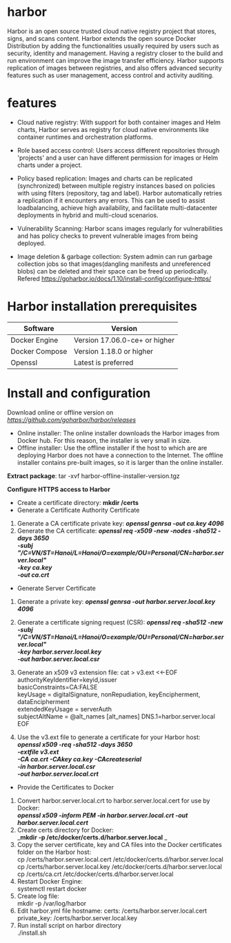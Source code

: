 # harbor



Harbor is an open source trusted cloud native registry project that stores, signs, and scans content. Harbor extends the open source Docker Distribution by adding the functionalities usually required by users such as security, identity and management. Having a registry closer to the build and run environment can improve the image transfer efficiency. Harbor supports replication of images between registries, and also offers advanced security features such as user management, access control and activity auditing.
# features
- Cloud native registry: With support for both container images and Helm charts, Harbor serves as registry for cloud native environments like  container runtimes and orchestration platforms.

- Role based access control: Users access different repositories through 'projects' and a user can have different permission for images or Helm charts under a project.

- Policy based replication: Images and charts can be replicated (synchronized) between multiple registry instances based on policies with using filters (repository, tag and label). Harbor automatically retries a replication if it encounters any errors. This can be used to assist loadbalancing, achieve high availability, and facilitate multi-datacenter deployments in hybrid and multi-cloud scenarios.

- Vulnerability Scanning: Harbor scans images regularly for vulnerabilities and has policy checks to prevent vulnerable images from being deployed.

- Image deletion & garbage collection: System admin can run garbage collection jobs so that images(dangling manifests and unreferenced blobs) can be deleted and their space can be freed up periodically.
Refered https://goharbor.io/docs/1.10/install-config/configure-https/
# Harbor installation prerequisites
| Software       | Version                       | 
| -------------  | ----------------------------- |
| Docker Engine  | Version 17.06.0-ce+ or higher | 
| Docker Compose | Version 1.18.0 or higher      |
| Openssl        |  Latest is preferred          |

# Install and configuration
Download online or offline version on _https://github.com/goharbor/harbor/releases_
+ Online installer: The online installer downloads the Harbor images from Docker hub. For this reason, the installer is very small in size.
+ Offline installer: Use the offline installer if the host to which are are deploying Harbor does not have a connection to the Internet. The offline installer contains pre-built images, so it is larger than the online installer.

**Extract package**:
tar -xvf harbor-offline-installer-version.tgz

**Configure HTTPS access to Harbor**
- Create a certificate directory: **mkdir /certs**
- Generate a Certificate Authority Certificate
1. Generate a CA certificate private key: **_openssl genrsa -out ca.key 4096_**
2. Generate the CA certificate: 
**_openssl req -x509 -new -nodes -sha512 -days 3650 \
-subj "/C=VN/ST=Hanoi/L=Hanoi/O=example/OU=Personal/CN=harbor.server.local" \
-key ca.key \
-out ca.crt_**

- Generate Server Certificate
1. Generate a private key: **_openssl genrsa -out harbor.server.local.key 4096_**
2. Generate a certificate signing request (CSR):
_**openssl req -sha512 -new \
-subj "/C=VN/ST=Hanoi/L=Hanoi/O=example/OU=Personal/CN=harbor.server.local" \
-key harbor.server.local.key \
-out harbor.server.local.csr**_

3. Generate an x509 v3 extension file:
cat > v3.ext <<-EOF \
authorityKeyIdentifier=keyid,issuer \
basicConstraints=CA:FALSE \
keyUsage = digitalSignature, nonRepudiation, keyEncipherment, dataEncipherment \
extendedKeyUsage = serverAuth \
subjectAltName = @alt_names
[alt_names]
DNS.1=harbor.server.local \
EOF

4. Use the v3.ext file to generate a certificate for your Harbor host: \
_**openssl x509 -req -sha512 -days 3650 \
-extfile v3.ext \
-CA ca.crt -CAkey ca.key -CAcreateserial \
-in harbor.server.local.csr \
-out harbor.server.local.crt**_
- Provide the Certificates to Docker
1. Convert harbor.server.local.crt to harbor.server.local.cert for use by Docker:\
_**openssl x509 -inform PEM -in harbor.server.local.crt -out harbor.server.local.cert**_
2. Create certs directory for Docker:\
 _**mkdir -p /etc/docker/certs.d/harbor.server.local** _
3. Copy the server certificate, key and CA files into the Docker certificates folder on the Harbor host: \
cp /certs/harbor.server.local.cert /etc/docker/certs.d/harbor.server.local \
cp /certs/harbor.server.local.key /etc/docker/certs.d/harbor.server.local  \
cp /certs/ca.crt /etc/docker/certs.d/harbor.server.local 
4. Restart Docker Engine: \
systemctl restart docker
5. Create log file: \
mkdir -p /var/log/harbor
7. Edit harbor.yml file
   hostname:
   certs: /certs/harbor.server.local.cert
   private_key: /certs/harbor.server.local.key
9. Run install script on harbor directory \
./install.sh





